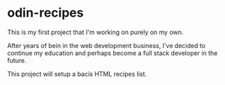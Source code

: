 # odin-recipes

This is my first project that I'm working on purely on my own. 

After years of bein in the web development business, I've decided to continue my education and perhaps become a full stack developer in the future.

This project will setup a bacis HTML recipes list.